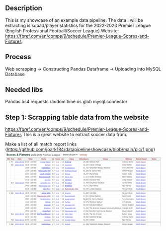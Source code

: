 ## Description
This is my showcase of an example data pipeline.
The data I will be extracting is squad/player statistics for the 2022-2023 Premier League (English Professional Football/Soccer League)
Website: https://fbref.com/en/comps/9/schedule/Premier-League-Scores-and-Fixtures

## Process
Web scrapping -> Constructing Pandas Dataframe -> Uploading into MySQL Database

## Needed libs
Pandas
bs4
requests
random
time
os
glob
mysql.connector


## Step 1: Scrapping table data from the website
https://fbref.com/en/comps/9/schedule/Premier-League-Scores-and-Fixtures
This is a great website to extract soccer data from.

Make a list of all match report links
(https://github.com/jpark184/datapipelineshowcase/blob/main/pic/1.png)
![alt text](https://github.com/jpark184/datapipelineshowcase/blob/main/pic/1.png "Logo Title Text 1")
